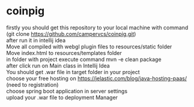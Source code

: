 # coinpig
firstly you should get this repository to your local machine with command (git clone https://github.com/campervcs/coinpig.git) </br>
after run it in intellij idea </br>
Move all compiled with webgl plugin files to resources/static folder </br>
Move index.html to resources/templates folder </br>
in folder with project execute command mvn -e clean package</br>
after click run on Main class in Intellij Idea</br>
You should get .war file in target folder in your project</br>
choose your free hosting on https://jelastic.com/blog/java-hosting-paas/ (need to registration)</br>
choose spring boot application in server settings </br>
upload your .war file to deployment Manager</br>
